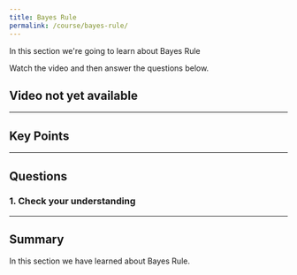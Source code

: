 ```yaml
---
title: Bayes Rule
permalink: /course/bayes-rule/
---
```


In this section we're going to learn about Bayes Rule

Watch the video and then answer the questions below.

## Video not yet available

---

## Key Points


---

## Questions

### 1. Check your understanding



---

## Summary

In this section we have learned about Bayes Rule.